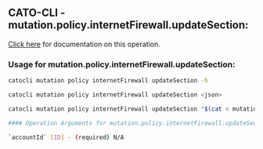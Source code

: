 
## CATO-CLI - mutation.policy.internetFirewall.updateSection:
[Click here](https://api.catonetworks.com/documentation/#mutation-mutation.policy.internetFirewall.updateSection) for documentation on this operation.

### Usage for mutation.policy.internetFirewall.updateSection:

```bash
catocli mutation policy internetFirewall updateSection -h

catocli mutation policy internetFirewall updateSection <json>

catocli mutation policy internetFirewall updateSection "$(cat < mutation.policy.internetFirewall.updateSection.json)"

#### Operation Arguments for mutation.policy.internetFirewall.updateSection ####

`accountId` [ID] - (required) N/A    
